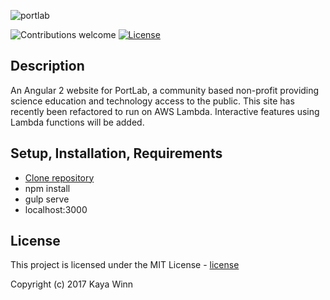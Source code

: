 
![portlab](https://user-images.githubusercontent.com/5551534/28378999-033000d8-6c67-11e7-88b3-2ebba4e95009.png)

 ![Contributions welcome](https://img.shields.io/badge/contributions-welcome-brightgreen.svg)  [![License](https://img.shields.io/badge/license-MIT%20License-brightgreen.svg)](https://opensource.org/licenses/MIT)


## Description
An Angular 2 website for PortLab, a community based non-profit providing science education and technology access to the public. This site has recently been refactored to run on AWS Lambda. Interactive features using Lambda functions will be added.


## Setup, Installation, Requirements
* [Clone repository]
* npm install
* gulp serve
* localhost:3000


## License
This project is licensed under the MIT License - [license]

Copyright (c) 2017 Kaya Winn

[apikey]: https://developer.betterdoctor.com/
[Clone repository]: https://github.com/winnk/portlab.git
[issue]: https://github.com/winnk/portlab/issues
[license]: https://opensource.org/licenses/MIT
